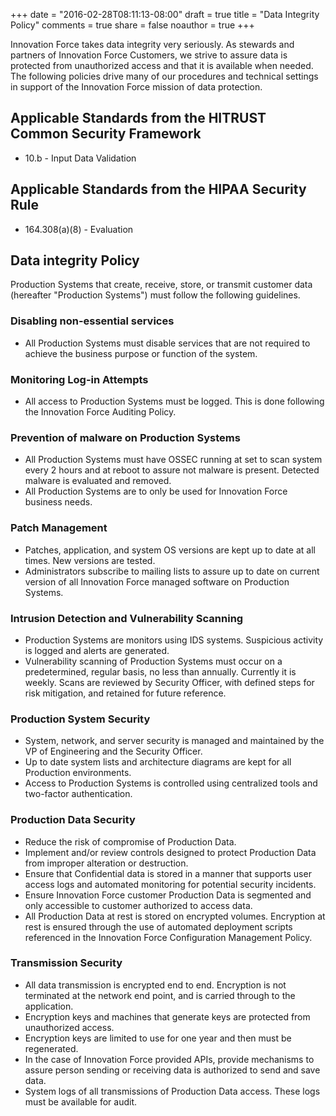 +++
date = "2016-02-28T08:11:13-08:00"
draft = true
title = "Data Integrity Policy"
comments = true
share = false
noauthor = true
+++

Innovation Force takes data integrity very seriously. As stewards and partners of Innovation Force Customers, we strive to assure data is protected from unauthorized access and that it is available when needed. The following policies drive many of our procedures and technical settings in support of the Innovation Force mission of data protection.

## Applicable Standards from the HITRUST Common Security Framework

* 10.b - Input Data Validation

## Applicable Standards from the HIPAA Security Rule

* 164.308(a)(8) - Evaluation

## Data integrity Policy

Production Systems that create, receive, store, or transmit customer data (hereafter "Production Systems") must follow the following guidelines.

### Disabling non-essential services

* All Production Systems must disable services that are not required to achieve the business purpose or function of the system.

### Monitoring Log-in Attempts

* All access to Production Systems must be logged. This is done following the Innovation Force Auditing Policy.

### Prevention of malware on Production Systems

* All Production Systems must have OSSEC running at set to scan system every 2 hours and at reboot to assure not malware is present. Detected malware is evaluated and removed.
* All Production Systems are to only be used for Innovation Force business needs.

### Patch Management

* Patches, application, and system OS versions are kept up to date at all times. New versions are tested.
* Administrators subscribe to mailing lists to assure up to date on current version of all Innovation Force managed software on Production Systems.

### Intrusion Detection and Vulnerability Scanning

* Production Systems are monitors using IDS systems. Suspicious activity is logged and alerts are generated.
* Vulnerability scanning of Production Systems must occur on a predetermined, regular basis, no less than annually. Currently it is weekly. Scans are reviewed by Security Officer, with defined steps for risk mitigation, and retained for future reference.

### Production System Security

* System, network, and server security is managed and maintained by the VP of Engineering and the Security Officer.
* Up to date system lists and architecture diagrams are kept for all Production environments.
* Access to Production Systems is controlled using centralized tools and two-factor authentication.

### Production Data Security

* Reduce the risk of compromise of Production Data.
* Implement and/or review controls designed to protect Production Data from improper alteration or destruction.
* Ensure that Confidential data is stored in a manner that supports user access logs and automated monitoring for potential security incidents.
* Ensure Innovation Force customer Production Data is segmented and only accessible to customer authorized to access data.
* All Production Data at rest is stored on encrypted volumes. Encryption at rest is ensured through the use of automated deployment scripts referenced in the Innovation Force Configuration Management Policy.

### Transmission Security

* All data transmission is encrypted end to end. Encryption is not terminated at the network end point, and is carried through to the application.
* Encryption keys and machines that generate keys are protected from unauthorized access.
* Encryption keys are limited to use for one year and then must be regenerated.
* In the case of Innovation Force provided APIs, provide mechanisms to assure person sending or receiving data is authorized to send and save data.
* System logs of all transmissions of Production Data access. These logs must be available for audit.
